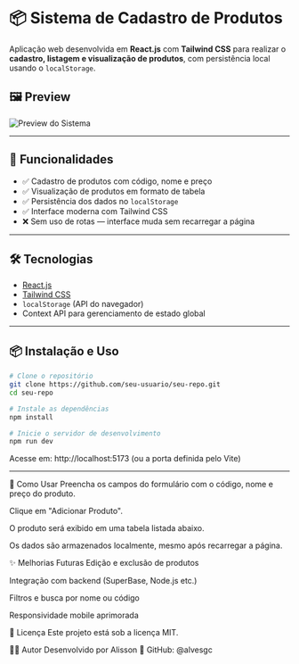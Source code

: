 # 📦 Sistema de Cadastro de Produtos

Aplicação web desenvolvida em **React.js** com **Tailwind CSS** para realizar o **cadastro, listagem e visualização de produtos**, com persistência local usando o `localStorage`.

## 🖼️ Preview

![Preview do Sistema](![image](https://github.com/user-attachments/assets/04fd3405-1282-4246-8b02-1163936b1658)
)

---

## 🚀 Funcionalidades

- ✅ Cadastro de produtos com código, nome e preço
- ✅ Visualização de produtos em formato de tabela
- ✅ Persistência dos dados no `localStorage`
- ✅ Interface moderna com Tailwind CSS
- ❌ Sem uso de rotas — interface muda sem recarregar a página

---

## 🛠️ Tecnologias

- [React.js](https://reactjs.org/)
- [Tailwind CSS](https://tailwindcss.com/)
- `localStorage` (API do navegador)
- Context API para gerenciamento de estado global

---

## 📦 Instalação e Uso

```bash
# Clone o repositório
git clone https://github.com/seu-usuario/seu-repo.git
cd seu-repo

# Instale as dependências
npm install

# Inicie o servidor de desenvolvimento
npm run dev
```
Acesse em: http://localhost:5173 (ou a porta definida pelo Vite)

---

🧪 Como Usar
Preencha os campos do formulário com o código, nome e preço do produto.

Clique em "Adicionar Produto".

O produto será exibido em uma tabela listada abaixo.

Os dados são armazenados localmente, mesmo após recarregar a página.

✨ Melhorias Futuras
 Edição e exclusão de produtos

 Integração com backend (SuperBase, Node.js etc.)

 Filtros e busca por nome ou código

 Responsividade mobile aprimorada
 
📄 Licença
Este projeto está sob a licença MIT.

🙋‍♂️ Autor
Desenvolvido por Alisson
💼 GitHub: @alvesgc
